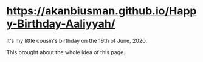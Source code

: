 # https://akanbiusman.github.io/Happy-Birthday-Aaliyyah/

It's my little cousin's birthday on the 19th of June, 2020.

This brought about the whole idea of this page.

